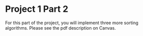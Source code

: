 # Project 1 Part 2
For this part of the project, you will implement three more sorting algorithms. Please see the pdf description on Canvas.
